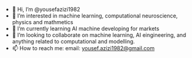 - 👋 Hi, I’m @yousefazizi1982
- 👀 I’m interested in machine learning, computational neuroscience, physics and mathmetics
- 🌱 I’m currently learning AI machine developing for markets
- 💞️ I’m looking to collaborate on machine learning, AI eingineering, and anything related to computational and modelling.
- 📫 How to reach me: email: yousef.azizi1982@gmail.com

<!---
yousefazizi1982/yousefazizi1982 is a ✨ special ✨ repository because its `README.md` (this file) appears on your GitHub profile.
You can click the Preview link to take a look at your changes.
--->
